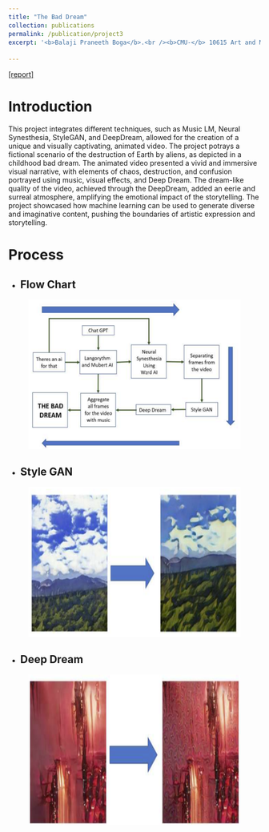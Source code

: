 ```yaml
---
title: "The Bad Dream"
collection: publications
permalink: /publication/project3
excerpt: '<b>Balaji Praneeth Boga</b>.<br /><b>CMU-</b> 10615 Art and Machine Learning [2023]'

---
```


[[report]](https://drive.google.com/file/d/16VUg0K5WQpZvpGpG3MBn1KZcsw2SEuLx/view?usp=share_link)


Introduction
======

This project integrates different techniques, such as Music LM, Neural Synesthesia, StyleGAN, and DeepDream, allowed for the creation of a unique and visually captivating, animated video. The project potrays a fictional scenario of the destruction of Earth by aliens, as depicted in a childhood bad dream. The animated video presented a vivid and immersive visual narrative, with elements of chaos, destruction, and confusion portrayed using music, visual effects, and Deep Dream. The dream-like quality of the video, achieved through the DeepDream, added an eerie and surreal atmosphere, amplifying the emotional impact of the storytelling. The project showcased how machine learning can be used to generate diverse and imaginative content, pushing the boundaries of artistic expression and storytelling.


Process
======

* <h2>Flow Chart</h2>
<figure>
  <img src="/images/deep dream process.png" style="width:600px;height:300px;">
</figure>

* <h2>Style GAN</h2>
<figure>
  <img src="/images/deep dream style gan.png" style="width:600px;height:300px;">
</figure>

* <h2>Deep Dream</h2>
<figure>
  <img src="/images/deep dream deep dream.png" style="width:600px;height:300px;">
</figure>
